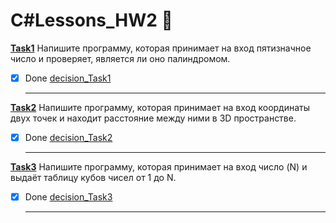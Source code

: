 # C#Lessons_HW2 :floppy_disk:

**<ins>Task1</ins>** Напишите программу, которая принимает на вход пятизначное число и проверяет, является ли оно палиндромом.
   
- [x] Done [decision_Task1](https://github.com/RadmirSh/C_Lesson3/blob/main/Task1/Program.cs)
  ___

**<ins>Task2</ins>** Напишите программу, которая принимает на вход координаты двух точек и находит расстояние между ними в 3D пространстве.

- [x] Done [decision_Task2](https://github.com/RadmirSh/C_Lesson3/blob/main/Task2/Program.cs)
  ___

**<ins>Task3</ins>** Напишите программу, которая принимает на вход число (N) и выдаёт таблицу кубов чисел от 1 до N.

- [x] Done [decision_Task3](https://github.com/RadmirSh/C_Lesson3/blob/main/Task3/Program.cs)
  ___


